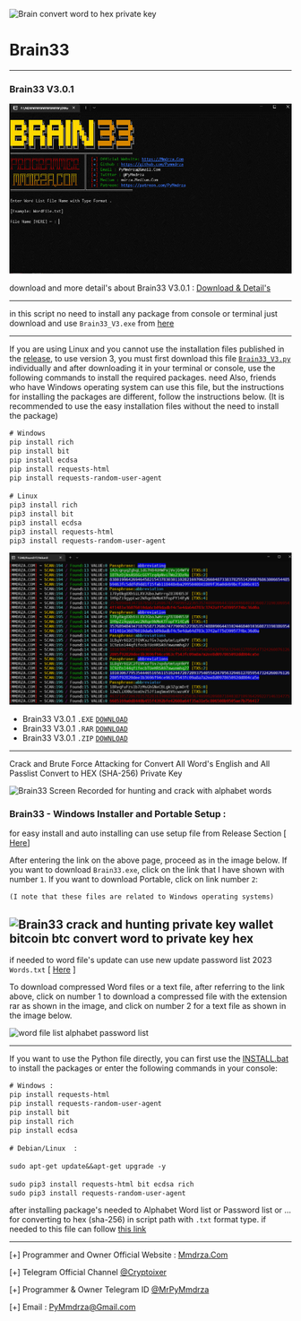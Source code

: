 ![](https://raw.githubusercontent.com/Pymmdrza/Brain33/mainx/media/Brain33_tagCoveredtrans.png 'Brain convert word to hex private key')

# Brain33
---

### Brain33 V3.0.1

![](https://raw.githubusercontent.com/Pymmdrza/Brain33/mainx/media/brain33_v3_s.gif)

download and more detail's about Brain33 V3.0.1 : [Download & Detail's](https://github.com/Pymmdrza/Brain33/releases/tag/Brain33_V3.0.1)

---
in this script no need to install any package from console or terminal just download and use `Brain33_V3.exe` from [here](https://github.com/Pymmdrza/Brain33/releases/tag/Brain33_V3.0.1 'Brain33 V3 DOWNLOAD NOW')

---

If you are using Linux and you cannot use the installation files published in the [release](https://github.com/Pymmdrza/Brain33/releases/tag/Brain33_V3.0.1), to use version 3, you must first download this file [`Brain33_V3.py`](https://github.com/Pymmdrza/Brain33/blob/mainx/Brain33_V3.py) individually and after downloading it in your terminal or console, use the following commands to install the required packages. need Also, friends who have Windows operating system can use this file, but the instructions for installing the packages are different, follow the instructions below. (It is recommended to use the easy installation files without the need to install the package)

```
# Windows
pip install rich
pip install bit
pip install ecdsa
pip install requests-html
pip install requests-random-user-agent

# Linux
pip3 install rich
pip3 install bit
pip3 install ecdsa
pip3 install requests-html
pip3 install requests-random-user-agent

```


![](https://raw.githubusercontent.com/Pymmdrza/Brain33/mainx/media/brain33__screen-02.png)  

- Brain33 V3.0.1 `.EXE` [`DOWNLOAD`](https://github.com/Pymmdrza/Brain33/raw/mainx/Brain33_V3.0.1.exe) 
- Brain33 V3.0.1 `.RAR` [`DOWNLOAD`](https://github.com/Pymmdrza/Brain33/raw/mainx/Brain33_V3.0.1.rar) 
- Brain33 V3.0.1 `.ZIP` [`DOWNLOAD`](https://github.com/Pymmdrza/Brain33/raw/mainx/Brain33_V3.0.1.zip) 

---

Crack and Brute Force Attacking for Convert All Word's English and All Passlist Convert to HEX (SHA-256) Private Key

![Brain33 Screen Recorded for hunting and crack with alphabet words](https://raw.githubusercontent.com/Pymmdrza/Brain33/mainx/brain33-s.gif 'Brain33 Screen Recorded for hunting and crack with alphabet words')


### Brain33 - Windows Installer and Portable Setup :

for easy install and auto installing can use setup file from Release Section [ [Here](https://github.com/Pymmdrza/Brain33/releases)]

After entering the link on the above page, proceed as in the image below. If you want to download `Brain33.exe`, click on the link that I have shown with number `1`. If you want to download Portable, click on link number `2`:

```
(I note that these files are related to Windows operating systems)
```

![Brain33 crack and hunting private key wallet bitcoin btc  convert word to private key hex](https://raw.githubusercontent.com/Pymmdrza/Brain33/mainx/media/Screen_Brain33-Setup_Portabl.png 'Brain33 crack and hunting private key wallet bitcoin btc  convert word to private key hex')
---
if needed to word file's update can use new update password list 2023 `Words.txt` [ [Here](https://github.com/Pymmdrza/Brain33/releases/tag/Words) ]


To download compressed Word files or a text file, after referring to the link above, click on number 1 to download a compressed file with the extension rar as shown in the image, and click on number 2 for a text file as shown in the image below.

![word file list alphabet password list](https://raw.githubusercontent.com/Pymmdrza/Brain33/mainx/media/Screen__Brain33__Words.png 'word file Brain33 crack and hunting private key wallet bitcoin btc  convert word to private key hex')

---

If you want to use the Python file directly, you can first use the [INSTALL.bat](https://github.com/Pymmdrza/Brain33/blob/mainx/INSTALL.bat) to install the packages or enter the following commands in your console:

```
# Windows :
pip install requests-html
pip install requests-random-user-agent
pip install bit
pip install rich
pip install ecdsa

# Debian/Linux  :

sudo apt-get update&&apt-get upgrade -y

sudo pip3 install requests-html bit ecdsa rich
sudo pip3 install requests-random-user-agent
```
after installing package's needed to Alphabet Word list or Password list or ... for converting to hex (sha-256) in script path with `.txt` format type. if needed to this file can follow [this link](https://github.com/Pymmdrza/Brain33/releases/tag/Words 'alphabet words 2023 password list') 

---

[+] Programmer and Owner Official Website : [Mmdrza.Com](https://mmdrza.com)

[+] Telegram Official Channel [@Cryptoixer](https://cryptoixer.t.me)

[+] Programmer & Owner Telegram ID [@MrPyMmdrza](https://MrPyMmdrza.t.me)

[+] Email : PyMmdrza@Gmail.com



